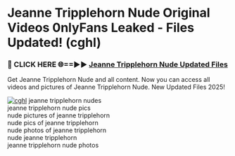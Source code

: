# Jeanne Tripplehorn Nude Original Videos 0nlyFans Leaked - Files Updated! (cghl)

<h3>🔴 CLICK HERE 🌐==►► <a href="https://tinyurl.com/4mcuefdz" rel="nofollow">Jeanne Tripplehorn Nude Updated Files</a></h3>

Get Jeanne Tripplehorn Nude and all content. Now you can access all videos and pictures of Jeanne Tripplehorn Nude. New Updated Files 2025!

[![cghl](https://i.imgur.com/StAQSOY.gif)](https://tinyurl.com/4mcuefdz)
jeanne tripplehorn nudes<br>
jeanne tripplehorn nude pics<br>
nude pictures of jeanne tripplehorn<br>
nude pics of jeanne tripplehorn<br>
nude photos of jeanne tripplehorn<br>
nude jeanne tripplehorn<br>
jeanne tripplehorn nude photos